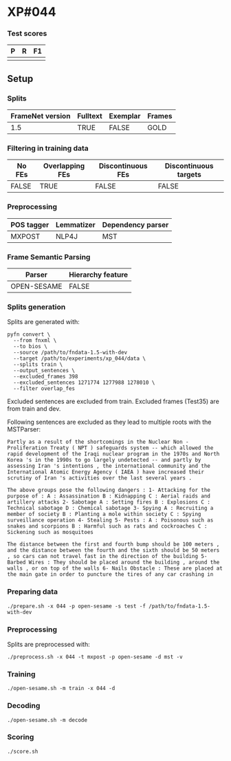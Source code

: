 # XP\#044

### Test scores
| P| R | F1 |
| --- | --- | --- |
|  |  | |

## Setup
### Splits
| FrameNet version | Fulltext | Exemplar | Frames
| --- | --- | --- | --- |
| 1.5 | TRUE | FALSE | GOLD |

### Filtering in training data
| No FEs | Overlapping FEs | Discontinuous FEs | Discontinuous targets |
| --- | --- | --- | --- |
| FALSE | TRUE | FALSE | FALSE |

### Preprocessing
| POS tagger | Lemmatizer | Dependency parser |
| --- | --- | --- |
| MXPOST | NLP4J | MST |

### Frame Semantic Parsing
| Parser | Hierarchy feature |
| --- | --- |
| OPEN-SESAME | FALSE |

### Splits generation
Splits are generated with:
```
pyfn convert \
  --from fnxml \
  --to bios \
  --source /path/to/fndata-1.5-with-dev
  --target /path/to/experiments/xp_044/data \
  --splits train \
  --output_sentences \
  --excluded_frames 398
  --excluded_sentences 1271774 1277988 1278010 \
  --filter overlap_fes
```
Excluded sentences are excluded from train.
Excluded frames (Test35) are from train and dev.

Following sentences are excluded as they lead to multiple roots with the MSTParser:
```
Partly as a result of the shortcomings in the Nuclear Non - Proliferation Treaty ( NPT ) safeguards system -- which allowed the rapid development of the Iraqi nuclear program in the 1970s and North Korea 's in the 1990s to go largely undetected -- and partly by assessing Iran 's intentions , the international community and the International Atomic Energy Agency ( IAEA ) have increased their scrutiny of Iran 's activities over the last several years .

The above groups pose the following dangers : 1- Attacking for the purpose of : A : Assassination B : Kidnapping C : Aerial raids and artillery attacks 2- Sabotage A : Setting fires B : Explosions C : Technical sabotage D : Chemical sabotage 3- Spying A : Recruiting a member of society B : Planting a mole within society C : Spying surveillance operation 4- Stealing 5- Pests : A : Poisonous such as snakes and scorpions B : Harmful such as rats and cockroaches C : Sickening such as mosquitoes

The distance between the first and fourth bump should be 100 meters , and the distance between the fourth and the sixth should be 50 meters , so cars can not travel fast in the direction of the building 5- Barbed Wires : They should be placed around the building , around the walls , or on top of the walls 6- Nails Obstacle : These are placed at the main gate in order to puncture the tires of any car crashing in
```

### Preparing data
```
./prepare.sh -x 044 -p open-sesame -s test -f /path/to/fndata-1.5-with-dev
```

### Preprocessing
Splits are preprocessed with:
```
./preprocess.sh -x 044 -t mxpost -p open-sesame -d mst -v
```

### Training
```
./open-sesame.sh -m train -x 044 -d
```

### Decoding
```
./open-sesame.sh -m decode
```

### Scoring
```
./score.sh
```
